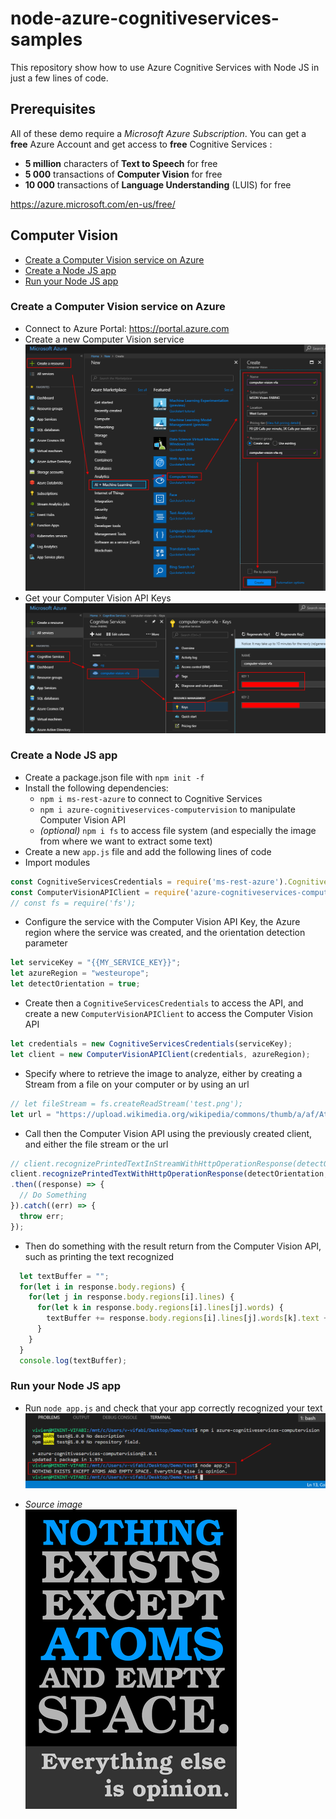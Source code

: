 # node-azure-cognitiveservices-samples
This repository show how to use Azure Cognitive Services with Node JS in just a few lines of code.

## Prerequisites
All of these demo require a *Microsoft Azure Subscription*.
You can get a **free** Azure Account and get access to **free** Cognitive Services :
- **5 million** characters of **Text to Speech** for free
- **5 000** transactions of **Computer Vision** for free
- **10 000** transactions of **Language Understanding** (LUIS) for free

https://azure.microsoft.com/en-us/free/

## Computer Vision
- [Create a Computer Vision service on Azure](#create-a-computer-vision-service-on-azure)
- [Create a Node JS app](#create-a-node-js-app)
- [Run your Node JS app](#run-your-node-js-app)

### Create a Computer Vision service on Azure
- Connect to Azure Portal: https://portal.azure.com
- Create a new Computer Vision service
![computer-vision_01.png](/wiki/assets/computer-vision_01.png)
- Get your Computer Vision API Keys
![computer-vision_02.png](/wiki/assets/computer-vision_02.png)

### Create a Node JS app
- Create a package.json file with `npm init -f`
- Install the following dependencies:
  - `npm i ms-rest-azure` to connect to Cognitive Services
  - `npm i azure-cognitiveservices-computervision` to manipulate Computer Vision API
  - *(optional)* `npm i fs` to access file system (and especially the image from where we want to extract some text)
- Create a new `app.js` file and add the following lines of code
- Import modules
``` JavaScript
const CognitiveServicesCredentials = require('ms-rest-azure').CognitiveServicesCredentials;
const ComputerVisionAPIClient = require('azure-cognitiveservices-computervision');
// const fs = require('fs');
```
  - Configure the service with the Computer Vision API Key, the Azure region where the service was created, and the orientation detection parameter
``` JavaScript
let serviceKey = "{{MY_SERVICE_KEY}}";
let azureRegion = "westeurope";
let detectOrientation = true;
```
  - Create then a `CognitiveServicesCredentials` to access the API, and create a new `ComputerVisionAPIClient` to access the Computer Vision API
``` JavaScript
let credentials = new CognitiveServicesCredentials(serviceKey);
let client = new ComputerVisionAPIClient(credentials, azureRegion);
```
  - Specify where to retrieve the image to analyze, either by creating a Stream from a file on your computer or by using an url
``` JavaScript
// let fileStream = fs.createReadStream('test.png');
let url = "https://upload.wikimedia.org/wikipedia/commons/thumb/a/af/Atomist_quote_from_Democritus.png/338px-Atomist_quote_from_Democritus.png";
```
  - Call then the Computer Vision API using the previously created client, and either the file stream or the url
``` JavaScript
// client.recognizePrintedTextInStreamWithHttpOperationResponse(detectOrientation, fileStream)
client.recognizePrintedTextWithHttpOperationResponse(detectOrientation, url)
.then((response) => {
  // Do Something
}).catch((err) => {
  throw err;
});
```
  - Then do something with the result return from the Computer Vision API, such as printing the text recognized
``` JavaScript
  let textBuffer = "";
  for(let i in response.body.regions) {
    for(let j in response.body.regions[i].lines) {
      for(let k in response.body.regions[i].lines[j].words) {
        textBuffer += response.body.regions[i].lines[j].words[k].text + " ";
      }
    }
  }
  console.log(textBuffer);
```

### Run your Node JS app
- Run `node app.js` and check that your app correctly recognized your text  
![computer-vision_03.png](/wiki/assets/computer-vision_03.png)


- *Source image*  
![test.png](/computervision/test.png)

